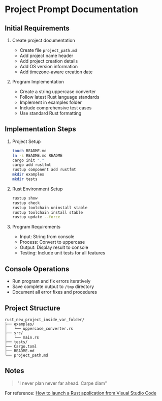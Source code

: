 # Project Prompt Documentation

## Initial Requirements

1. Create project documentation
   - Create file `project_path.md`
   - Add project name header
   - Add project creation details
   - Add OS version information
   - Add timezone-aware creation date

2. Program Implementation
   - Create a string uppercase converter
   - Follow latest Rust language standards
   - Implement in examples folder
   - Include comprehensive test cases
   - Use standard Rust formatting

## Implementation Steps

1. Project Setup
   ```bash
   touch README.md
   ln -s README.md README
   cargo init "."
   cargo add rustfmt
   rustup component add rustfmt
   mkdir examples
   mkdir tests
   ```

2. Rust Environment Setup
   ```bash
   rustup show
   rustup check
   rustup toolchain uninstall stable
   rustup toolchain install stable
   rustup update --force
   ```

3. Program Requirements
   - Input: String from console
   - Process: Convert to uppercase
   - Output: Display result to console
   - Testing: Include unit tests for all features

## Console Operations

- Run program and fix errors iteratively
- Save complete output to `/tmp` directory
- Document all error fixes and procedures

## Project Structure

```
rust_new_project_inside_var_folder/
├── examples/
│   └── uppercase_converter.rs
├── src/
│   └── main.rs
├── tests/
├── Cargo.toml
├── README.md
└── project_path.md
```

## Notes

> "I never plan never far ahead. Carpe diam"

For reference: [How to launch a Rust application from Visual Studio Code](https://stackoverflow.com/questions/46885292/how-to-launch-a-rust-application-from-visual-studio-code)